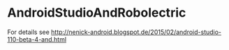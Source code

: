 # AndroidStudioAndRobolectric

For details see http://nenick-android.blogspot.de/2015/02/android-studio-110-beta-4-and.html
